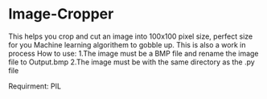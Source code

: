 # Image-Cropper
This helps you crop and cut an image into 100x100 pixel size, perfect size for you Machine learning algorithem to gobble up.
This is also a work in process
How to use:
1.The image must be a BMP file and rename the image file to Output.bmp
2.The image must be with the same directory as the .py file

Requirment:
PIL
